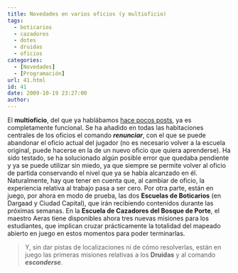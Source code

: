 ```yaml
---
title: Novedades en varios oficios (y multioficio)
tags:
  - boticarios
  - cazadores
  - dotes
  - druidas
  - oficios
categories:
  - [Novedades]
  - [Programación]
url: 41.html
id: 41
date: 2009-10-19 23:27:00
author:
---
```


El **multioficio**, del que ya hablábamos [hace pocos posts](http://www.ciudadcapital.net/archivo/multigremio-y-multioficio/), ya es completamente funcional. Se ha añadido en todas las habitaciones centrales de los oficios el comando _**renunciar**_, con el que se puede abandonar el oficio actual del jugador (no es necesario volver a la escuela original, puede hacerse en la de un nuevo oficio que quiera aprenderse). Ha sido testado, se ha solucionado algún posible error que quedaba pendiente y ya se puede utilizar sin miedo, ya que siempre se permite volver al oficio de partida conservando el nivel que ya se había alcanzado en él. Naturalmente, hay que tener en cuenta que, al cambiar de oficio, la experiencia relativa al trabajo pasa a ser cero. Por otra parte, están en juego, por ahora en modo de prueba, las dos **Escuelas de Boticarios** (en Dargaad y Ciudad Capital), que irán recibiendo contenidos durante las próximas semanas. En la **Escuela de Cazadores del Bosque de Porte**, el maestro Aeras tiene disponibles ahora tres nuevas misiones para los estudiantes, que implican cruzar prácticamente la totalidad del mapeado abierto en juego en estos momentos para poder terminarlas.

> Y, sin dar pistas de localizaciones ni de cómo resolverlas, están en juego las primeras misiones relativas a los **Druidas** y al comando _**esconderse**_.